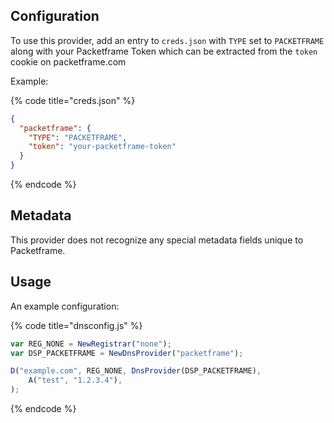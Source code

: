 ## Configuration

To use this provider, add an entry to `creds.json` with `TYPE` set to `PACKETFRAME`
along with your Packetframe Token which can be extracted from the `token` cookie on packetframe.com

Example:

{% code title="creds.json" %}
```json
{
  "packetframe": {
    "TYPE": "PACKETFRAME",
    "token": "your-packetframe-token"
  }
}
```
{% endcode %}

## Metadata
This provider does not recognize any special metadata fields unique to Packetframe.

## Usage
An example configuration:

{% code title="dnsconfig.js" %}
```javascript
var REG_NONE = NewRegistrar("none");
var DSP_PACKETFRAME = NewDnsProvider("packetframe");

D("example.com", REG_NONE, DnsProvider(DSP_PACKETFRAME),
    A("test", "1.2.3.4"),
);
```
{% endcode %}
